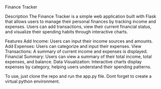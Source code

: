 Finance Tracker


Description
The Finance Tracker is a simple web application built with Flask that allows users to manage their personal finances by tracking income and expenses. Users can add transactions, view their current financial status, and visualize their spending habits through interactive charts.



Features
Add Income: Users can input their income sources and amounts.
Add Expenses: Users can categorize and input their expenses.
View Transactions: A summary of current income and expenses is displayed.
Financial Summary: Users can view a summary of their total income, total expenses, and balance.
Data Visualization: Interactive charts display expenses by category, helping users understand their spending patterns.



To use, just clone the repo and run the app.py file. Dont forget to create a virtual python environment.
